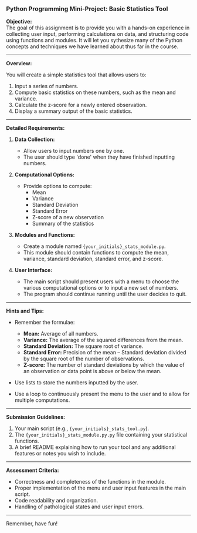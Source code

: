 ### **Python Programming Mini-Project: Basic Statistics Tool**

**Objective:**  
The goal of this assignment is to provide you with a hands-on experience in collecting user input, performing calculations on data, and structuring code using functions and modules. It will let you sythesize many of the Python concepts and techniques we have learned about thus far in the course.

---

**Overview:**

You will create a simple statistics tool that allows users to:
1. Input a series of numbers.
2. Compute basic statistics on these numbers, such as the mean and variance.
3. Calculate the z-score for a newly entered observation.
4. Display a summary output of the basic statistics.

---

**Detailed Requirements:**

1. **Data Collection:**
    - Allow users to input numbers one by one.
    - The user should type 'done' when they have finished inputting numbers.

2. **Computational Options:**
    - Provide options to compute:
        - Mean
        - Variance
        - Standard Deviation
        - Standard Error
        - Z-score of a new observation
        - Summary of the statistics

3. **Modules and Functions:**
    - Create a module named `{your_initials}_stats_module.py`.
    - This module should contain functions to compute the mean, variance, standard deviation, standard error, and z-score.

4. **User Interface:**
    - The main script should present users with a menu to choose the various computational options or to input a new set of numbers.
    - The program should continue running until the user decides to quit.

---

**Hints and Tips:**

- Remember the formulae:
    - **Mean:** Average of all numbers.
    - **Variance:** The average of the squared differences from the mean.
    - **Standard Deviation:** The square root of variance.
    - **Standard Error:** Precision of the mean – Standard deviation divided by the square root of the number of observations.
    - **Z-score:** The number of standard deviations by which the value of an observation or data point is above or below the mean.

- Use lists to store the numbers inputted by the user.

- Use a loop to continuously present the menu to the user and to allow for multiple computations.

---

**Submission Guidelines:**

1. Your main script (e.g., `{your_initials}_stats_tool.py`).
2. The `{your_initials}_stats_module.py.py` file containing your statistical functions.
3. A brief README explaining how to run your tool and any additional features or notes you wish to include.

---

**Assessment Criteria:**

- Correctness and completeness of the functions in the module.
- Proper implementation of the menu and user input features in the main script.
- Code readability and organization.
- Handling of pathological states and user input errors.

---

Remember, have fun!
